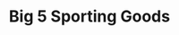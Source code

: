 ---
title: "Big 5 Sporting Goods"
url: /san-diego/big-5-sporting-goods-camino-de-la-plaza/
shop: Sport
---
